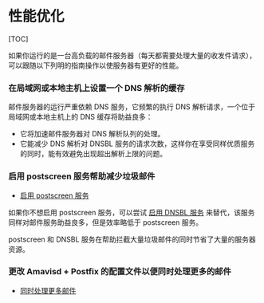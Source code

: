# 性能优化

[TOC]

如果你运行的是一台高负载的邮件服务器（每天都需要处理大量的收发件请求），可以跟随以下列明的指南操作以使服务器有更好的性能。

###  在局域网或本地主机上设置一个 DNS 解析的缓存

邮件服务器的运行严重依赖 DNS 服务，它频繁的执行 DNS 解析请求，一个位于局域网或本地主机上的 DNS 缓存将助益良多：

* 它将加速邮件服务器对 DNS 解析队列的处理。
* 它能减少 DNS 解析对 DNSBL 服务的请求次数，这样你在享受同样优质服务的同时，能有效避免出现超出解析上限的问题。

### 启用 postscreen 服务帮助减少垃圾邮件

* [启用 postscreen 服务](./enable.postscreen.html)

如果你不想启用 postscreen 服务，可以尝试 [启用 DNSBL 服务](./enable.dnsbl.html)
来替代，该服务同样对邮件服务助益良多，但是效率略低于 postscreen 服务。

postscreen 和 DNSBL 服务在帮助拦截大量垃圾邮件的同时节省了大量的服务器资源。

###  更改 Amavisd + Postfix 的配置文件以便同时处理更多的邮件

* [同时处理更多邮件](./concurrent.processing.html)
